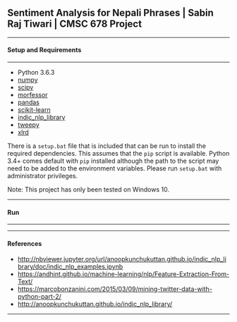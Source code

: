 ## Sentiment Analysis for Nepali Phrases | Sabin Raj Tiwari | CMSC 678 Project

***
#### Setup and Requirements
***
* Python 3.6.3
* [numpy](https://github.com/numpy/numpy)
* [scipy](https://github.com/scipy/scipy)
* [morfessor](https://github.com/aalto-speech/morfessor)
* [pandas](https://github.com/pandas-dev/pandas)
* [scikit-learn](http://scikit-learn.org/stable/index.html)
* [indic_nlp_library](https://github.com/anoopkunchukuttan/indic_nlp_library)
* [tweepy](https://github.com/tweepy/tweepy)
* [xlrd](https://github.com/python-excel/xlrd)

There is a `setup.bat` file that is included that can be run to install the required dependencies. This assumes that the `pip` script is available. Python 3.4+ comes default with `pip` installed although the path to the script may need to be added to the environment variables. Please run `setup.bat` with administrator privileges.

Note: This project has only been tested on Windows 10.

***
#### Run
***

***
#### References

* http://nbviewer.jupyter.org/url/anoopkunchukuttan.github.io/indic_nlp_library/doc/indic_nlp_examples.ipynb
* https://andhint.github.io/machine-learning/nlp/Feature-Extraction-From-Text/
* https://marcobonzanini.com/2015/03/09/mining-twitter-data-with-python-part-2/
* http://anoopkunchukuttan.github.io/indic_nlp_library/

***
